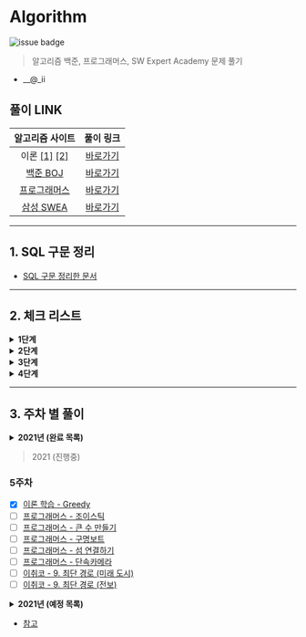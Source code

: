 # Algorithm

![issue badge](https://img.shields.io/badge/Python-3.7.6-blue) 

> 알고리즘 백준, 프로그래머스, SW Expert Academy 문제 풀기

- __@_ii

## 풀이 LINK
|알고리즘 사이트|풀이 링크|
|:---:|:---:|
|이론 [[1]](https://book.naver.com/bookdb/book_detail.nhn?bid=16406247) [[2]](https://book.naver.com/bookdb/book_detail.nhn?bid=16439154)|[바로가기](https://github.com/seu0313/Algorithm/tree/master/중요%20이론)|
|[백준 BOJ](https://www.acmicpc.net)|[바로가기](https://github.com/seu0313/Algorithm/tree/master/BOJ)|
|[프로그래머스](https://programmers.co.kr/learn/challenges)|[바로가기](https://github.com/seu0313/Algorithm/tree/master/Programmers)|
|[삼성 SWEA](https://swexpertacademy.com/main/main.do)|[바로가기](https://github.com/seu0313/Algorithm/tree/master/SWEA)|

---

## 1. SQL 구문 정리
- [SQL 구문 정리한 문서](https://github.com/seu0313/Algorithm/tree/master/중요%20이론/SQL)

---

## 2. 체크 리스트

<details>
    <summary><b>1단계</b></summary>

- [x] 배열 (Array)
- [x] 연결 리스트 (Linked List)
- [x] 스택, 큐, 덱 (Stack / Queue / Deque)
- [x] BFS / DFS
- [ ] 재귀 (Recursion)
- [ ] 백트래킹 (Backtracking)
- [x] 정렬 (Sort)
- [ ] 순열, 조합 (Permutation / Combination)
- [ ] 시뮬레이션 (Simulation)
- [ ] 동적 계획법 (Dynamic Programming: DP)
- [ ] 그리디 (Greedy)
- [ ] 그래프 (Graph)

</details>

<details>
    <summary><b>2단계</b></summary>

- [ ] 다익스트라 (Dijkstra)
- [x] 이진 트리 (Binary Tree)
- [ ] Parametric Search
- [x] 이진 검색 트리 (Binary Search Tree)
- [ ] 해시 (Hash)
- [ ] 0-1 BFS
- [ ] Prefix Sum
- [x] 힙 (Heap)
- [ ] 투 포인트
- [ ] 기초 수학
- [ ] Trie
- [ ] 위상 정렬
- [ ] 최소 신장 트리 (Minimum Spanning Tree)
- [ ] Kruskal
- [ ] Prim
- [ ] Floyd Warshall
- [ ] Meet in the Middle
- [ ] Union Find
- [ ] Tree DP

</details>

<details>
    <summary><b>3단계</b></summary>

- [ ] LCA
- [ ] 단절점, 단절선
- [ ] Bitmask DP
- [ ] KMP
- [ ] 기초 기하
- [ ] Monotone Stack
- [ ] 이분 매칭
- [ ] SCC
- [ ] 2-SAT
- [ ] Bellman Ford

</details>

<details>
    <summary><b>4단계</b></summary>

- [ ] 라빈 카프
- [ ] 정수론
- [ ] Segment Tree
- [ ] DP 최적화
- [ ] 아호 코라식
- [ ] HLD
- [ ] Centroid
- [ ] Sqrt Decomposition
- [ ] Hungarian
- [ ] ...

</details>

---

## 3. 주차 별 풀이
<details>
    <summary><b>2021년 (완료 목록)</b></summary>

### 1주차
* [x] [이론 학습 - Array](https://wayhome25.github.io/cs/2017/04/17/cs-18-1/)
* [x] [이론 학습 - Linked List](https://wayhome25.github.io/cs/2017/04/17/cs-19/)
* [x] [이론 학습 - Stack](https://gmlwjd9405.github.io/2018/08/03/data-structure-stack.html)
* [x] [이론 학습 - Queue, Deque](https://gmlwjd9405.github.io/2018/08/02/data-structure-queue.html)
* [x] [프로그래머스 - 기능개발](https://programmers.co.kr/learn/courses/30/lessons/42586)
* [x] [프로그래머스 - 다리를 지나는 트럭](https://programmers.co.kr/learn/courses/30/lessons/42583)
* [x] [프로그래머스 - 프린터](https://programmers.co.kr/learn/courses/30/lessons/42587)

### 2주차
* [x] [이론 학습 - DFS](https://gmlwjd9405.github.io/2018/08/14/algorithm-dfs.html)
* [x] [이론 학습 - BFS](https://gmlwjd9405.github.io/2018/08/15/algorithm-bfs.html)
* [x] [이론 학습 - Recursion](http://10bun.tv/beginner/episode-4/#%ED%95%B5%EC%8B%AC-%EA%B0%95%EC%9D%98)
* [ ] [이론 학습 - Backtracking](https://idea-sketch.tistory.com/29)
* [x] [프로그래머스 - 타겟 넘버](https://programmers.co.kr/learn/courses/30/lessons/43165)
* [x] [프로그래머스 - 네트워크](https://programmers.co.kr/learn/courses/30/lessons/43162)
* [x] [프로그래머스 - 단어 변환](https://programmers.co.kr/learn/courses/30/lessons/43163)
* [x] [프로그래머스 - 여행 경로](https://programmers.co.kr/learn/courses/30/lessons/43164)
* [x] [이취코 - 3. 그리디 (큰 수의 법칙)]()
* [x] [이취코 - 3. 그리디 (숫자 카드 게임)]()
* [x] [이취코 - 3. 그리디 (1이 될 때까지)]()
* [ ] [이취코 - 4. 구현 (왕실의 나이트)]()
* [ ] [이취코 - 4. 구현 (게임 개발)]()
* [ ] [이취코 - 5. DFS/BFS (음료수 얼려 먹기)]()
* [ ] [이취코 - 5. DFS/BFS (미로 탈출)]()

### 3주차
* [ ] [이론 학습 - Permutaion / Combination]()
* [x] [이론 학습 - Sort]()
* [x] [프로그래머스 - 가장 큰 수](https://programmers.co.kr/learn/courses/30/lessons/42746)
* [x] [프로그래머스 - H-Index](https://programmers.co.kr/learn/courses/30/lessons/42747)
* [ ] [이취코 - 6. 정렬 (위에서 아래로)]()
* [ ] [이취코 - 6. 정렬 (성적이 낮은 순서로 학생 출력하기)]()
* [ ] [이취코 - 6. 정렬 (두 배열의 원소 교체)]()
* [ ] [이취코 - 7. 이진 탐색 (부품 찾기)]()
* [ ] [이취코 - 7. 이진 탐색 (떡볶이 떡 만들기)]()

### 4주차
* [ ] [이론 학습 - Dynamic Programming]()
* [ ] [프로그래머스 - N으로 표현](https://programmers.co.kr/learn/courses/30/lessons/42895)
* [ ] [프로그래머스 - 정수 삼각형](https://programmers.co.kr/learn/courses/30/lessons/43105)
* [ ] [프로그래머스 - 등굣길](https://programmers.co.kr/learn/courses/30/lessons/42898)
* [ ] [프로그래머스 - 도둑질](https://programmers.co.kr/learn/courses/30/lessons/42897)
* [ ] [이취코 - 8. DP (1로 만들기)]()
* [ ] [이취코 - 8. DP (개미 전사)]()
* [ ] [이취코 - 8. DP (바닥 공사)]()
* [ ] [이취코 - 8. DP (효율적인 화폐 구성)]()

</details>

> 2021 (진행중)

### 5주차
* [x] [이론 학습 - Greedy](https://ujink.tistory.com/10)
* [ ] [프로그래머스 - 조이스틱](https://programmers.co.kr/learn/courses/30/lessons/42860)
* [ ] [프로그래머스 - 큰 수 만들기](https://programmers.co.kr/learn/courses/30/lessons/42883)
* [ ] [프로그래머스 - 구명보트](https://programmers.co.kr/learn/courses/30/lessons/42885)
* [ ] [프로그래머스 - 섬 연결하기](https://programmers.co.kr/learn/courses/30/lessons/42861)
* [ ] [프로그래머스 - 단속카메라](https://programmers.co.kr/learn/courses/30/lessons/42884)
* [ ] [이취코 - 9. 최단 경로 (미래 도시)]()
* [ ] [이취코 - 9. 최단 경로 (전보)]()

<details>
    <summary><b>2021년 (예정 목록)</b></summary>

### 6주차
* [ ] [이론 학습 - Graph](https://gmlwjd9405.github.io/2018/08/13/data-structure-graph.html)
* [ ] [이론 학습 - Dijkstra]()
* [ ] [프로그래머스 - 가장 먼 노드](https://programmers.co.kr/learn/courses/30/lessons/49189)
* [ ] [프로그래머스 - 순위](https://programmers.co.kr/learn/courses/30/lessons/49191)
* [ ] [프로그래머스 - 방의 개수](https://programmers.co.kr/learn/courses/30/lessons/49190)
* [ ] [이취코 - 10. 그래프 이론 (팀 결성)]()
* [ ] [이취코 - 10. 그래프 이론 (도시 분할 계획)]()
* [ ] [이취코 - 10. 그래프 이론 (커리큘럼)]()

### 7주차 (`이취코 기출 풀이 시작`)
* [x] [이론 학습 - Binary Tree]()
* [x] [이론 학습 - Binary Search Tree]()
* [ ] [프로그래머스 - 입국심사](https://programmers.co.kr/learn/courses/30/lessons/43238)
* [ ] [프로그래머스 - 징검다리](https://programmers.co.kr/learn/courses/30/lessons/43236)
* [ ] [이취코 기출 - 11. 그리디 ()]()
* [ ] [이취코 기출 - 11. 그리디 ()]()
* [ ] [이취코 기출 - 11. 그리디 ()]()
* [ ] [이취코 기출 - 11. 그리디 ()]()
* [ ] [이취코 기출 - 11. 그리디 ()]()
* [ ] [이취코 기출 - 11. 그리디 ()]()

### 8주차
* [ ] [이론 학습 - Hash]()
* [ ] [프로그래머스 - 전화번호 목록](https://programmers.co.kr/learn/courses/30/lessons/42577)
* [ ] [프로그래머스 - 위장](https://programmers.co.kr/learn/courses/30/lessons/42578)
* [ ] [프로그래머스 - 베스트앨범](https://programmers.co.kr/learn/courses/30/lessons/42579)
* [ ] [이취코 기출 - 12. 구현 ()]()
* [ ] [이취코 기출 - 12. 구현 ()]()
* [ ] [이취코 기출 - 12. 구현 ()]()
* [ ] [이취코 기출 - 12. 구현 ()]()
* [ ] [이취코 기출 - 12. 구현 ()]()
* [ ] [이취코 기출 - 12. 구현 ()]()
* [ ] [이취코 기출 - 12. 구현 ()]()
* [ ] [이취코 기출 - 12. 구현 ()]()

### 9주차
* [x] [이론 학습 - Heap](https://gmlwjd9405.github.io/2018/05/10/data-structure-heap.html)
* [ ] [프로그래머스 - 더 맵게](https://programmers.co.kr/learn/courses/30/lessons/42626)
* [ ] [프로그래머스 - 디스크 컨트롤러](https://programmers.co.kr/learn/courses/30/lessons/42627)
* [ ] [프로그래머스 - 이중 우선순위 큐](https://programmers.co.kr/learn/courses/30/lessons/42628)
* [ ] [이취코 기출 - 13. DFS/BFS ()]()
* [ ] [이취코 기출 - 13. DFS/BFS ()]()
* [ ] [이취코 기출 - 13. DFS/BFS ()]()
* [ ] [이취코 기출 - 13. DFS/BFS ()]()
* [ ] [이취코 기출 - 13. DFS/BFS ()]()
* [ ] [이취코 기출 - 13. DFS/BFS ()]()
* [ ] [이취코 기출 - 13. DFS/BFS ()]()
* [ ] [이취코 기출 - 13. DFS/BFS ()]()

### 10주차
* [x] [이론 학습 - Exhaustive Search (완전탐색)]()
* [ ] [프로그래머스 - 소수 찾기](https://programmers.co.kr/learn/courses/30/lessons/42839)
* [ ] [프로그래머스 - 카펫](https://programmers.co.kr/learn/courses/30/lessons/42842)
* [ ] [이론 학습 - Two Point]()
* [ ] [이론 학습 - Trie]()
* [ ] [이취코 기출 - 14. 정렬 ()]()
* [ ] [이취코 기출 - 14. 정렬 ()]()
* [ ] [이취코 기출 - 14. 정렬 ()]()
* [ ] [이취코 기출 - 14. 정렬 ()]()

### 11주차
* [ ] [이론 학습 - Minimum Spanning Tree](https://gmlwjd9405.github.io/2018/08/28/algorithm-mst.html)
* [ ] [이론 학습 - Kruskal](https://gmlwjd9405.github.io/2018/08/29/algorithm-kruskal-mst.html)
* [ ] [이론 학습 - Prim](https://gmlwjd9405.github.io/2018/08/30/algorithm-prim-mst.html)
* [ ] [이취코 기출 - 15. 이진 탐색 ()]()
* [ ] [이취코 기출 - 15. 이진 탐색 ()]()
* [ ] [이취코 기출 - 15. 이진 탐색 ()]()
* [ ] [이취코 기출 - 15. 이진 탐색 ()]()

### 12주차
* [ ] [이론 학습 - Floyd Warshall]()
* [ ] [이론 학습 - Bellman Ford]()
* [ ] [이취코 기출 - 16. DP ()]()
* [ ] [이취코 기출 - 16. DP ()]()
* [ ] [이취코 기출 - 16. DP ()]()
* [ ] [이취코 기출 - 16. DP ()]()
* [ ] [이취코 기출 - 16. DP ()]()
* [ ] [이취코 기출 - 16. DP ()]()

### 13주차
* [ ] [이론 학습 - Union Find]()
* [ ] [이론 학습 - Tree DP]()
* [ ] [이취코 기출 - 17. 최단 경로 ()]()
* [ ] [이취코 기출 - 17. 최단 경로 ()]()
* [ ] [이취코 기출 - 17. 최단 경로 ()]()
* [ ] [이취코 기출 - 17. 최단 경로 ()]()

### 14주차
* [ ] [이론 학습 - Bit]()
* [ ] [이론 학습 - Bitmask]()
* [ ] [이취코 기출 - 18. 그래프 ()]()
* [ ] [이취코 기출 - 18. 그래프 ()]()
* [ ] [이취코 기출 - 18. 그래프 ()]()
* [ ] [이취코 기출 - 18. 그래프 ()]()
* [ ] [이취코 기출 - 18. 그래프 ()]()

### 15주차 `이후..`
* [ ] [이취코 기출 - 19. 2020 상반기 삼성전자 ()]()
* [ ] [이취코 기출 - 19. 2020 상반기 삼성전자 ()]()
* [ ] [이취코 기출 - 19. 2020 상반기 삼성전자 ()]()
* [ ] [이취코 기출 - 19. 2020 상반기 삼성전자 ()]()
* [ ] [이취코 기출 - 20. 카카오 ()]()
* [ ] [이취코 기출 - 20. 카카오 ()]()
* [ ] [이취코 기출 - 20. 카카오 ()]()
* [ ] [이취코 기출 - 20. 카카오 ()]()
* [ ] [이취코 기출 - 20. 카카오 ()]()
* [ ] [이취코 기출 - 20. 카카오 ()]()
* [ ] [이취코 기출 - 20. 카카오 ()]()
* [ ] [이취코 기출 - 20. 카카오 ()]()
* [ ] [이취코 기출 - 20. 카카오 ()]()
* [ ] [이취코 기출 - 21. 삼성전자 ()]()
* [ ] [이취코 기출 - 21. 삼성전자 ()]()
* [ ] [이취코 기출 - 21. 삼성전자 ()]()
* [ ] [이취코 기출 - 21. 삼성전자 ()]()
* [ ] [이취코 기출 - 21. 삼성전자 ()]()
* [ ] [이취코 기출 - 21. 삼성전자 ()]()
* [ ] [이취코 기출 - 21. 삼성전자 ()]()
* [ ] [이취코 기출 - 21. 삼성전자 ()]()
* [ ] [이취코 기출 - 21. 삼성전자 ()]()

</details>

- [참고](https://gmlwjd9405.github.io/2017/10/01/basic-concepts-of-development-algorithm.html)